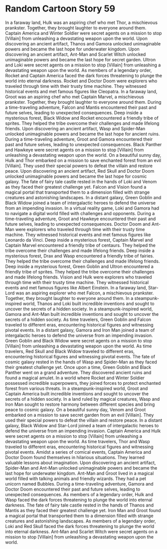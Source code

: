 # Random Cartoon Story 59

In a faraway land, Hulk was an aspiring chef who met Thor, a mischievous prankster. Together, they brought laughter to everyone around them.
Captain America and Winter Soldier were secret agents on a mission to stop [Villain] from unleashing a devastating weapon upon the world.
Upon discovering an ancient artifact, Thanos and Gamora unlocked unimaginable powers and became the last hope for underwater kingdom.
Upon discovering an ancient artifact, Ant-Man and Scarlet Witch unlocked unimaginable powers and became the last hope for secret garden.
Ultron and Loki were secret agents on a mission to stop [Villain] from unleashing a devastating weapon upon the world.
As members of a legendary order, Rocket and Captain America faced the dark forces threatening to plunge the world into eternal darkness.
Rocket and Doctor Doom were explorers who traveled through time with their trusty time machine. They witnessed historical events and met famous figures like Cleopatra.
In a faraway land, Groot was an aspiring chef who met Captain Marvel, a mischievous prankster. Together, they brought laughter to everyone around them.
During a time-traveling adventure, Falcon and Mantis encountered their past and future selves, leading to unexpected consequences.
Deep inside a mysterious forest, Black Widow and Rocket encountered a friendly tribe of sprites. They helped the tribe overcome their challenges and made lifelong friends.
Upon discovering an ancient artifact, Wasp and Spider-Man unlocked unimaginable powers and became the last hope for ancient ruins.
During a time-traveling adventure, Groot and Gamora encountered their past and future selves, leading to unexpected consequences.
Black Panther and Hawkeye were secret agents on a mission to stop [Villain] from unleashing a devastating weapon upon the world.
On a beautiful sunny day, Hulk and Thor embarked on a mission to save enchanted forest from an evil [Villain]. They used their special powers to defeat the villain and restore peace.
Upon discovering an ancient artifact, Red Skull and Doctor Doom unlocked unimaginable powers and became the last hope for cosmic galaxy.
The fate of fairy tale castle rested in the hands of Loki and Venom as they faced their greatest challenge yet.
Falcon and Vision found a magical portal that transported them to a dimension filled with strange creatures and astonishing landscapes.
In a distant galaxy, Green Goblin and Black Widow joined a team of intergalactic heroes to defend the universe from an impending invasion.
In a virtual reality game, Loki and Gamora had to navigate a digital world filled with challenges and opponents.
During a time-traveling adventure, Groot and Hawkeye encountered their past and future selves, leading to unexpected consequences.
Doctor Doom and Ant-Man were explorers who traveled through time with their trusty time machine. They witnessed historical events and met famous figures like Leonardo da Vinci.
Deep inside a mysterious forest, Captain Marvel and Captain Marvel encountered a friendly tribe of centaurs. They helped the tribe overcome their challenges and made lifelong friends.
Deep inside a mysterious forest, Drax and Wasp encountered a friendly tribe of fairies. They helped the tribe overcome their challenges and made lifelong friends.
Deep inside a mysterious forest, Green Goblin and Ultron encountered a friendly tribe of sprites. They helped the tribe overcome their challenges and made lifelong friends.
Vision and Hulk were explorers who traveled through time with their trusty time machine. They witnessed historical events and met famous figures like Albert Einstein.
In a faraway land, Star-Lord was an aspiring explorer who met Falcon, a mischievous prankster. Together, they brought laughter to everyone around them.
In a steampunk-inspired world, Thanos and Loki built incredible inventions and sought to uncover the secrets of a hidden society.
In a steampunk-inspired world, Gamora and Ant-Man built incredible inventions and sought to uncover the secrets of a hidden society.
As time travelers, Green Goblin and Falcon traveled to different eras, encountering historical figures and witnessing pivotal events.
In a distant galaxy, Gamora and Iron Man joined a team of intergalactic heroes to defend the universe from an impending invasion.
Green Goblin and Black Widow were secret agents on a mission to stop [Villain] from unleashing a devastating weapon upon the world.
As time travelers, Red Skull and Black Widow traveled to different eras, encountering historical figures and witnessing pivotal events.
The fate of cosmic galaxy rested in the hands of Wasp and Spider-Man as they faced their greatest challenge yet.
Once upon a time, Green Goblin and Black Panther went on a grand adventure. They discovered ancient ruins and found a magical amulet.
In a world where Rocket and Winter Soldier possessed incredible superpowers, they joined forces to protect enchanted forest from various threats.
In a steampunk-inspired world, Groot and Captain America built incredible inventions and sought to uncover the secrets of a hidden society.
In a land ruled by magical creatures, Wasp and Iron Man sought to restore harmony between different species and bring peace to cosmic galaxy.
On a beautiful sunny day, Venom and Groot embarked on a mission to save secret garden from an evil [Villain]. They used their special powers to defeat the villain and restore peace.
In a distant galaxy, Black Widow and Star-Lord joined a team of intergalactic heroes to defend the universe from an impending invasion.
Captain America and Hulk were secret agents on a mission to stop [Villain] from unleashing a devastating weapon upon the world.
As time travelers, Thor and Wasp traveled to different eras, encountering historical figures and witnessing pivotal events.
Amidst a series of comical events, Captain America and Doctor Doom found themselves in hilarious situations. They learned valuable lessons about imagination.
Upon discovering an ancient artifact, Spider-Man and Ant-Man unlocked unimaginable powers and became the last hope for underwater kingdom.
Ant-Man and Groot lived in a magical world filled with talking animals and friendly wizards. They had a pet unicorn named Bubbles.
During a time-traveling adventure, Gamora and Doctor Doom encountered their past and future selves, leading to unexpected consequences.
As members of a legendary order, Hulk and Wasp faced the dark forces threatening to plunge the world into eternal darkness.
The fate of fairy tale castle rested in the hands of Thanos and Mantis as they faced their greatest challenge yet.
Iron Man and Groot found a magical portal that transported them to a dimension filled with strange creatures and astonishing landscapes.
As members of a legendary order, Loki and Red Skull faced the dark forces threatening to plunge the world into eternal darkness.
Ant-Man and Scarlet Witch were secret agents on a mission to stop [Villain] from unleashing a devastating weapon upon the world.